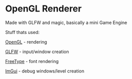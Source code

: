 # OpenGL Renderer

Made with GLFW and magic, basically a mini Game Engine

Stuff thats used:

[OpenGL](https://www.opengl.org/) - rendering

[GLFW](https://www.glfw.org/) - input/window creation

[FreeType](https://freetype.org/) - font rendering

[ImGui](https://github.com/ocornut/imgui) - debug windows/level creation
